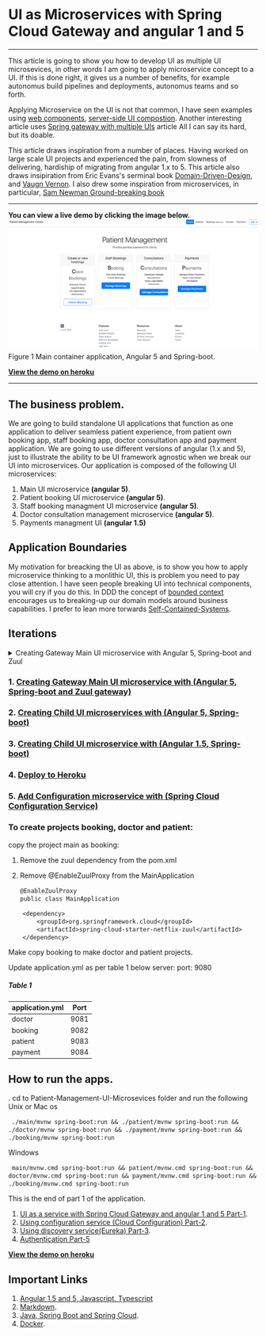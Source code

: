 # UI as Microservices with Spring Cloud Gateway and angular 1 and 5

---
This article is going to show you how to develop UI as multiple UI microsevices, in other words I am going to apply microservice concept to a UI. If this is done right, it gives us a number of benefits, for example autonomus build pipelines and deployments, autonomus teams and so forth. 

Applying Microservice on the UI is not that common, I have seen examples using [web components](http://bit.ly/web-components-ui-composition), [server-side UI compostion](http://bit.ly/composite-UI-based-microservice). Another interesting article uses [Spring gateway with multiple UIs](http://bit.ly/Multiple-UI-Applications-Gateway) article  All I can say its hard, but its doable.    

This article draws inspiration from a number of places. Having worked on large scale UI projects and experienced the pain, from slowness of delivering, hardiship of migrating from angular 1.x to 5. This article also draws insipiration from Eric Evans's serminal book [Domain-Driven-Design](http://bit.ly/ddd-eric-evans), and [Vaugn Vernon](http://bit.ly/ddd-vv). I also drew some inspiration from microservices, in particular, [Sam Newman Ground-breaking book](http://bit.ly/microservices-sm) 

---
**You can view a live demo by clicking the image below.**
[![Main container application](/images/main.png)](https://med101.herokuapp.com/)
Figure 1 Main container application, Angular 5 and Spring-boot.

**[View the demo on heroku](https://med101.herokuapp.com/)**

---

## The business problem.
We are going to build standalone UI applications that function as one application to deliver seamless patient experience, from patient own booking app, staff booking app, doctor consultation app and payment application. We are going to use different versions of angular (1.x and 5), just to illustrate the ability to be UI framework agnostic when we break our UI into microservices. Our application is composed of the following UI microservices:
1. Main UI microservice **(angular 5)**.
2. Patient booking UI microservice **(angular 5)**.
3. Staff booking managment UI microservice **(angular 5)**.
4. Doctor consultation management microservice **(angular 5)**.
5. Payments managment UI **(angular 1.5)**

## Application Boundaries
My motivation for breacking the UI as above, is to show you how to apply microservice thinking to a monlithic UI, this is problem you need to pay close attention. I have seen people breaking UI into technical components, you will cry if you do this. In DDD the concept of [bounded context](http://bit.ly/bounded-context) encourages us to breaking-up our domain models around business capabilities. I prefer to lean more torwards [Self-Contained-Systems](http://bit.ly/2JcwAtm). 

## Iterations
   
   <details>
      <summary>Creating Gateway Main UI microservice with Angular 5, Spring-boot and Zuul</summary> 
	Details
    </details>
    
 ### 1. [Creating Gateway Main UI microservice with **(Angular 5, Spring-boot and Zuul gateway)**](https://github.com/cleophasmashiri/Patient-Management-UI-Microsevices/blob/master/docs/part1/README.md)
### 2. [Creating Child UI microservices with **(Angular 5, Spring-boot)**](https://github.com/cleophasmashiri/Patient-Management-UI-Microsevices/blob/master/docs/angular5/README.md)
### 3. [Creating Child UI microservice with **(Angular 1.5, Spring-boot)**](https://github.com/cleophasmashiri/Patient-Management-UI-Microsevices/blob/master/docs/angular1x/README.md)
### 4. [Deploy to **Heroku**](https://github.com/cleophasmashiri/Patient-Management-UI-Microsevices/blob/master/docs/config/README.md)
### 5. [Add Configuration microservice with **(Spring Cloud Configuration Service)**](https://github.com/cleophasmashiri/Patient-Management-UI-Microsevices/blob/master/docs/config/README.md)


### To create projects booking, doctor and patient:

 copy the project main as booking:
  1. Remove the zuul dependency from the pom.xml
  2. Remove @EnableZuulProxy from the MainApplication

     ```
     @EnableZuulProxy
     public class MainApplication
     ```

```
	<dependency>
		<groupId>org.springframework.cloud</groupId>
		<artifactId>spring-cloud-starter-netflix-zuul</artifactId>
	</dependency>
```
Make copy booking to make doctor and patient projects.

Update application.yml as per table 1 below
server:
    port: 9080

##### Table 1

| application.yml | Port          |
| --------------- |:-------------:|
| doctor          | 9081          |
| booking         | 9082          |
| patient         | 9083          |
| payment         | 9084          |


## How to run the apps.

 . cd to Patient-Management-UI-Microsevices folder and run the following
 Unix or Mac os
```
 ./main/mvnw spring-boot:run && ./patient/mvnw spring-boot:run && ./doctor/mvnw spring-boot:run && ./payment/mvnw spring-boot:run && ./booking/mvnw spring-boot:run
```

Windows
```
 main/mvnw.cmd spring-boot:run && patient/mvnw.cmd spring-boot:run && doctor/mvnw.cmd spring-boot:run && payment/mvnw.cmd spring-boot:run && ./booking/mvnw.cmd spring-boot:run
```

This is the end of part 1 of the application.

1. [UI as a service with Spring Cloud Gateway and angular 1 and 5 Part-1](#link1).
2. [Using configuration service (Cloud Configuration) Part-2](#link2).
3. [Using discovery service(Eureka) Part-3]((#link3)).
4. [Authentication Part-5](#link5)

**[View the demo on heroku](https://med101.herokuapp.com/)**

## Important Links
1. [Angular 1.5 and 5, Javascript, Typescript](https://link1.com)
2. [Markdown](https://link2.com).
3. [Java, Spring Boot and Spring Cloud](https://link3.com).
4. [Docker](https://link4.com).

